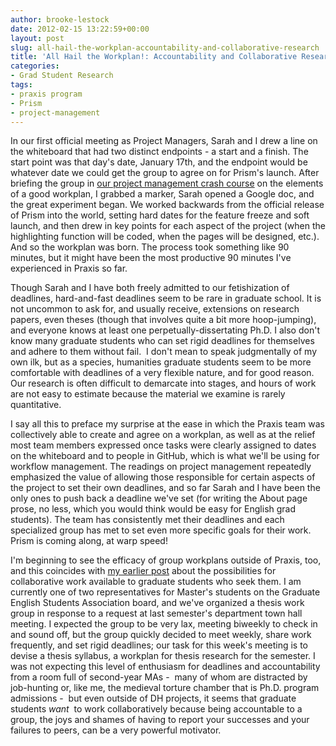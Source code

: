 ```yaml
---
author: brooke-lestock
date: 2012-02-15 13:22:59+00:00
layout: post
slug: all-hail-the-workplan-accountability-and-collaborative-research
title: 'All Hail the Workplan!: Accountability and Collaborative Research'
categories:
- Grad Student Research
tags:
- praxis program
- Prism
- project-management
---
```


In our first official meeting as Project Managers, Sarah and I drew a line on the whiteboard that had two distinct endpoints - a start and a finish. The start point was that day's date, January 17th, and the endpoint would be whatever date we could get the group to agree on for Prism's launch. After briefing the group in [our project management crash course](http://praxis.scholarslab.org/topics/project-management/) on the elements of a good workplan, I grabbed a marker, Sarah opened a Google doc, and the great experiment began. We worked backwards from the official release of Prism into the world, setting hard dates for the feature freeze and soft launch, and then drew in key points for each aspect of the project (when the highlighting function will be coded, when the pages will be designed, etc.). And so the workplan was born. The process took something like 90 minutes, but it might have been the most productive 90 minutes I've experienced in Praxis so far.

Though Sarah and I have both freely admitted to our fetishization of deadlines, hard-and-fast deadlines seem to be rare in graduate school. It is not uncommon to ask for, and usually receive, extensions on research papers, even theses (though that involves quite a bit more hoop-jumping), and everyone knows at least one perpetually-dissertating Ph.D. I also don't know many graduate students who can set rigid deadlines for themselves and adhere to them without fail.  I don't mean to speak judgmentally of my own ilk, but as a species, humanities graduate students seem to be more comfortable with deadlines of a very flexible nature, and for good reason. Our research is often difficult to demarcate into stages, and hours of work are not easy to estimate because the material we examine is rarely quantitative.

I say all this to preface my surprise at the ease in which the Praxis team was collectively able to create and agree on a workplan, as well as at the relief most team members expressed once tasks were clearly assigned to dates on the whiteboard and to people in GitHub, which is what we'll be using for workflow management. The readings on project management repeatedly emphasized the value of allowing those responsible for certain aspects of the project to set their own deadlines, and so far Sarah and I have been the only ones to push back a deadline we've set (for writing the About page prose, no less, which you would think would be easy for English grad students). The team has consistently met their deadlines and each specialized group has met to set even more specific goals for their work. Prism is coming along, at warp speed!

I'm beginning to see the efficacy of group workplans outside of Praxis, too, and this coincides with [my earlier post](http://www.scholarslab.org/digital-humanities/project-management-and-graduate-training/) about the possibilities for collaborative work available to graduate students who seek them. I am currently one of two representatives for Master's students on the Graduate English Students Association board, and we've organized a thesis work group in response to a request at last semester's department town hall meeting. I expected the group to be very lax, meeting biweekly to check in and sound off, but the group quickly decided to meet weekly, share work frequently, and set rigid deadlines; our task for this week's meeting is to devise a thesis syllabus, a workplan for thesis research for the semester. I was not expecting this level of enthusiasm for deadlines and accountability from a room full of second-year MAs -  many of whom are distracted by job-hunting or, like me, the medieval torture chamber that is Ph.D. program admissions -  but even outside of DH projects, it seems that graduate students _want_  to work collaboratively because being accountable to a group, the joys and shames of having to report your successes and your failures to peers, can be a very powerful motivator.
